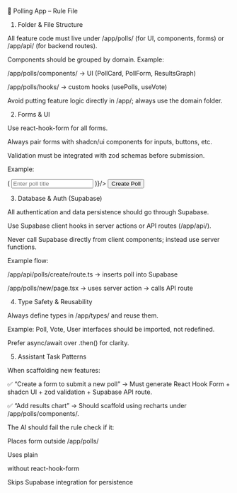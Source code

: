 📜 Polling App – Rule File
1. Folder & File Structure

All feature code must live under /app/polls/ (for UI, components, forms) or /app/api/ (for backend routes).

Components should be grouped by domain. Example:

/app/polls/components/ → UI (PollCard, PollForm, ResultsGraph)

/app/polls/hooks/ → custom hooks (usePolls, useVote)

Avoid putting feature logic directly in /app/; always use the domain folder.

2. Forms & UI

Use react-hook-form for all forms.

Always pair forms with shadcn/ui components for inputs, buttons, etc.

Validation must be integrated with zod schemas before submission.

Example:

<Form {...form}>
  <FormField name="title" control={form.control} render={({ field }) => (
    <Input {...field} placeholder="Enter poll title" />
  )}/>
  <Button type="submit">Create Poll</Button>
</Form>

3. Database & Auth (Supabase)

All authentication and data persistence should go through Supabase.

Use Supabase client hooks in server actions or API routes (/app/api/).

Never call Supabase directly from client components; instead use server functions.

Example flow:

/app/api/polls/create/route.ts → inserts poll into Supabase

/app/polls/new/page.tsx → uses server action → calls API route

4. Type Safety & Reusability

Always define types in /app/types/ and reuse them.

Example: Poll, Vote, User interfaces should be imported, not redefined.

Prefer async/await over .then() for clarity.

5. Assistant Task Patterns

When scaffolding new features:

✅ “Create a form to submit a new poll” → Must generate React Hook Form + shadcn UI + zod validation + Supabase API route.

✅ “Add results chart” → Should scaffold using recharts under /app/polls/components/.

The AI should fail the rule check if it:

Places form outside /app/polls/

Uses plain <form> without react-hook-form

Skips Supabase integration for persistence